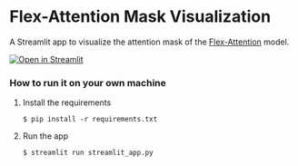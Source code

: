 # Flex-Attention Mask Visualization

A Streamlit app to visualize the attention mask of the [Flex-Attention](https://pytorch.org/blog/flexattention/) model.

[![Open in Streamlit](https://static.streamlit.io/badges/streamlit_badge_black_white.svg)](https://viig99-app-demos-jz7hllm8n2ps6fkkwmotuj.streamlit.app/)

### How to run it on your own machine

1. Install the requirements

   ```
   $ pip install -r requirements.txt
   ```

2. Run the app

   ```
   $ streamlit run streamlit_app.py
   ```

